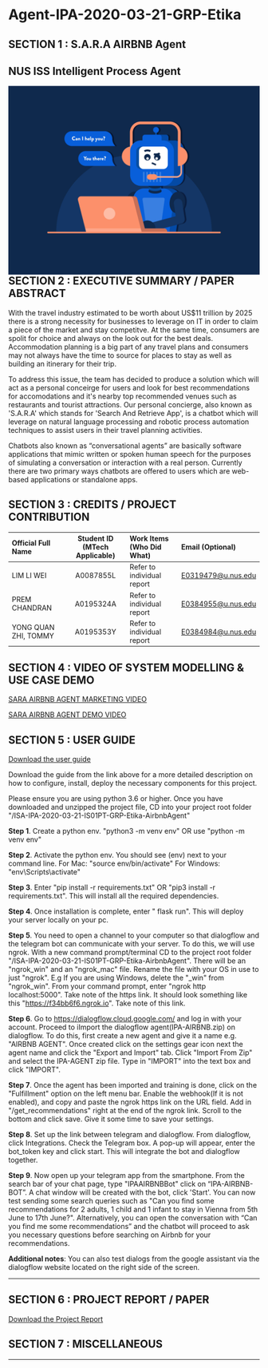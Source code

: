 ﻿# Agent-IPA-2020-03-21-GRP-Etika

## SECTION 1 : S.A.R.A AIRBNB Agent
## NUS ISS Intelligent Process Agent
<img src="Images/chatbot.png"
     style="float: left; margin-right: 0px;" />

<br>


## SECTION 2 : EXECUTIVE SUMMARY / PAPER ABSTRACT

With the travel industry estimated to be worth about US$11 trillion by 2025 there is a strong necessity for businesses to leverage on IT in order to claim a piece of the market and stay competitve. At the same time, consumers are spolit for choice and always on the look out for the best deals. Accommodation planning is a big part of any travel plans and consumers may not always have the time to source for places to stay as well as building an itinerary for their trip. 

To address this issue, the team has decided to produce a solution which will act as a personal conceirge for users and look for best recommendations for accomodations and it's nearby top recommended venues such as restaurants and tourist attractions. Our personal concierge, also known as 'S.A.R.A' which stands for 'Search And Retrieve App', is a chatbot which will leverage on natural language processing and robotic process automation techniques to assist users in their travel planning activities.

Chatbots also known as “conversational agents” are basically software applications that mimic written or spoken human speech for the purposes of simulating a conversation or interaction with a real person. Currently there are two primary ways chatbots are offered to users which are web-based applications or standalone apps.

## SECTION 3 : CREDITS / PROJECT CONTRIBUTION

| Official Full Name  | Student ID (MTech Applicable)  | Work Items (Who Did What) | Email (Optional) |
| :------------ |:---------------:| :-----| :-----|
| LIM LI WEI | A0087855L | Refer to individual report | E0319479@u.nus.edu |
| PREM CHANDRAN | A0195324A | Refer to individual report | E0384955@u.nus.edu |
| YONG QUAN ZHI, TOMMY | A0195353Y | Refer to individual report | E0384984@u.nus.edu |

## SECTION 4 : VIDEO OF SYSTEM MODELLING & USE CASE DEMO

[SARA AIRBNB AGENT MARKETING VIDEO](https://www.youtube.com/watch?v=t1rJmW_MT9A)

[SARA AIRBNB AGENT DEMO VIDEO](https://youtu.be/UsykrTc72yw)

## SECTION 5 : USER GUIDE

[Download the user guide](http://tiny.cc/92kqnz)

Download the guide from the link above for a more detailed description on how to configure, install, deploy the necessary components for this project. 

Please ensure you are using python 3.6 or higher.
Once you have downloaded and unzipped the project file, CD into your project root folder "<your-file-path>/ISA-IPA-2020-03-21-IS01PT-GRP-Etika-AirbnbAgent"

**Step 1**. Create a python env.
"python3 -m venv env" OR use "python -m venv env"

**Step 2**. Activate the python env. You should see (env) next to your command line.
For Mac: "source env/bin/activate"
For Windows: "env\Scripts\activate"

**Step 3**. Enter "pip install -r requirements.txt" OR "pip3 install -r requirements.txt". This will install all the required dependencies.

**Step 4**. Once installation is complete, enter " flask run". This will deploy your server locally on your pc.

**Step 5**. You need to open a channel to your computer so that dialogflow and the telegram bot can communicate with your server. To do this, we will use ngrok. With a new command prompt/terminal CD to the project root folder "<your-file-path>/ISA-IPA-2020-03-21-IS01PT-GRP-Etika-AirbnbAgent". There will be an "ngrok_win" and an "ngrok_mac" file. Rename the file with your OS in use to just "ngrok". E.g If you are using Windows, delete the "_win" from "ngrok_win".
From your command prompt, enter "ngrok http localhost:5000".
Take note of the https link. It should look something like this "https://f34bb6f6.ngrok.io". Take note of this link.

**Step 6**. Go to https://dialogflow.cloud.google.com/ and log in with your account. Proceed to iImport the dialogflow agent(IPA-AIRBNB.zip) on dialogflow.
To do this, first create a new agent and give it a name e.g. "AIRBNB AGENT".
Once created click on the settings gear icon next the agent name and click the "Export and Import" tab.
Click "Import From Zip" and select the IPA-AGENT zip file. Type in "IMPORT" into the text box and click "IMPORT".

**Step 7**. Once the agent has been imported and training is done, click on the "Fulfillment" option on the left menu bar. Enable the webhook(If it is not enabled), and copy and paste the ngrok https link on the URL field. Add in "/get_recommendations" right at the end of the ngrok link. Scroll to the bottom and click save. Give it some time to save your settings.

**Step 8**. Set up the link between telegram and dialogflow. From dialogflow, click Integrations. Check the Telegram box. A pop-up will appear, enter the bot_token key and click start. This will integrate the bot and dialogflow together.

**Step 9**. Now open up your telegram app from the smartphone. From the search bar of your chat page, type "IPAAIRBNBBot" click on “IPA-AIRBNB-BOT”. A chat window will be created with the bot, click 'Start'. You can now test sending some search queries such as "Can you find some recommendations for 2 adults, 1 child and 1 infant to stay in Vienna from 5th June to 17th June?". Alternatively, you can open the conversation with “Can you find me some recommendations” and the chatbot will proceed to ask you necessary questions before searching on Airbnb for your recommendations.

**Additional notes**: You can also test dialogs from the google assistant via the dialogflow website located on the right side of the screen.

-----------------------------------------------------------------------------------------------------

## SECTION 6 : PROJECT REPORT / PAPER

[Download the Project Report](http://tiny.cc/pbk5nz)

## SECTION 7 : MISCELLANEOUS

-----
